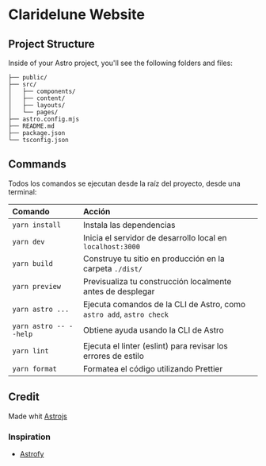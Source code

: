 # Claridelune Website

## Project Structure

Inside of your Astro project, you'll see the following folders and files:

```
├── public/
├── src/
│   ├── components/
│   ├── content/
│   ├── layouts/
│   └── pages/
├── astro.config.mjs
├── README.md
├── package.json
└── tsconfig.json
```

## Commands

Todos los comandos se ejecutan desde la raíz del proyecto, desde una terminal:

| Comando                   | Acción                                            |
| :------------------------ | :------------------------------------------------ |
| `yarn install`            | Instala las dependencias                           |
| `yarn dev`                | Inicia el servidor de desarrollo local en `localhost:3000` |
| `yarn build`              | Construye tu sitio en producción en la carpeta `./dist/` |
| `yarn preview`            | Previsualiza tu construcción localmente antes de desplegar |
| `yarn astro ...`          | Ejecuta comandos de la CLI de Astro, como `astro add`, `astro check` |
| `yarn astro -- --help`    | Obtiene ayuda usando la CLI de Astro               |
| `yarn lint`               | Ejecuta el linter (eslint) para revisar los errores de estilo |
| `yarn format`             | Formatea el código utilizando Prettier              |


## Credit

Made whit [Astrojs](https://astro.js.org)

### Inspiration
- [Astrofy](https://github.com/manuelernestog/astrofy/tree/main)